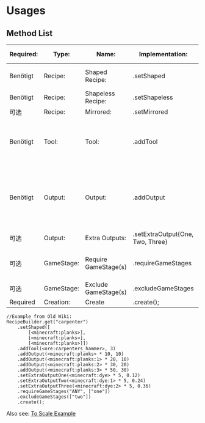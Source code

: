 # Usages

## Method List

| Required: | Type:      | Name:                | Implementation:                  | Parameters:                                                               | Additional Information:                                           |
| --------- | ---------- | -------------------- | -------------------------------- | ------------------------------------------------------------------------- | ----------------------------------------------------------------- |
| Benötigt  | Recipe:    | Shaped Recipe:       | .setShaped                       | [IIngredient[][]](/Vanilla/Variable_Types/IIngredient/) ingredients       |                                                                   |
| Benötigt  | Recipe:    | Shapeless Recipe:    | .setShapeless                    | [IIngredient[](/Vanilla/Variable_Types/IIngredient/) ingredients          |                                                                   |
| 可选        | Recipe:    | Mirrored:            | .setMirrored                     | Empty                                                                     |                                                                   |
| Benötigt  | Tool:      | Tool:                | .addTool                         | [IIngredient](/Vanilla/Variable_Types/IIngredient/) tool + Integer damage | Call multiple times to add up to three tools needed for the craft |
| Benötigt  | Output:    | Output:              | .addOutput                       | [IItemstack](/Vanilla/Items/IItemStack/) output, @Optional int weight     | Can be called multiple times to provide several weighted outputs  |
| 可选        | Output:    | Extra Outputs:       | .setExtraOutput{One, Two, Three} | [IItemstack](/Vanilla/Items/IItemStack/), float chance                    |                                                                   |
| 可选        | GameStage: | Require GameStage(s) | .requireGameStages               | String require, String[] stages                                           | require = "ALL" or "ANY"                                          |
| 可选        | GameStage: | Exclude GameStage(s) | .excludeGameStages               | String[] stages                                                           |                                                                   |
| Required  | Creation:  | Create               | .create();                       | Empty                                                                     |                                                                   |

```zenscript
//Example from Old Wiki:
RecipeBuilder.get("carpenter")
    .setShaped([
        [<minecraft:planks>],
        [<minecraft:planks>],
        [<minecraft:planks>]])
    .addTool(<ore:carpenters_hammer>, 3)
    .addOutput(<minecraft:planks> * 10, 10)
    .addOutput(<minecraft:planks:1> * 20, 10)
    .addOutput(<minecraft:planks:2> * 30, 20)
    .addOutput(<minecraft:planks:3> * 50, 30)
    .setExtraOutputOne(<minecraft:dye> * 5, 0.12)
    .setExtraOutputTwo(<minecraft:dye:1> * 5, 0.24)
    .setExtraOutputThree(<minecraft:dye:2> * 5, 0.36)
    .requireGameStages("ANY", ["one"])
    .excludeGameStages(["two"])
    .create();
```

Also see: [To Scale Example](/Mods/Artisan_Worktables/CraftTweaker_Support/To_Scale_Example/)